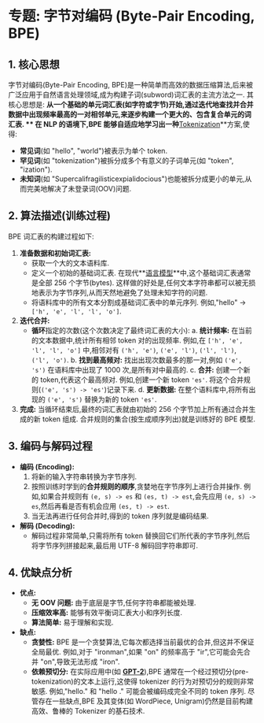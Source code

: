 # 专题: 字节对编码 (Byte-Pair Encoding, BPE)
## 1. 核心思想
字节对编码(Byte-Pair Encoding, BPE)是一种简单而高效的数据压缩算法,后来被广泛应用于自然语言处理领域,成为构建子词(subword)词汇表的主流方法之一. 
其核心思想是: **从一个基础的单元词汇表(如字符或字节)开始,通过迭代地查找并合并数据中出现频率最高的一对相邻单元,来逐步构建一个更大的、包含复合单元的词汇表. **
在 NLP 的语境下,BPE 能够自适应地学习出一种**[Tokenization](./Lecture1-Tokenization.md)**方案,使得: 
*   **常见词**(如 "hello", "world")被表示为单个 token. 
*   **罕见词**(如 "tokenization")被拆分成多个有意义的子词单元(如 "token", "ization"). 
*   **未知词**(如 "Supercalifragilisticexpialidocious")也能被拆分成更小的单元,从而完美地解决了未登录词(OOV)问题. 
## 2. 算法描述(训练过程)
BPE 词汇表的构建过程如下: 
1.  **准备数据和初始词汇表:**
    *   获取一个大的文本语料库. 
    *   定义一个初始的基础词汇表. 在现代**[语言模型](./Lecture1-Language-Models.md)**中,这个基础词汇表通常是全部 256 个字节(bytes). 这样做的好处是,任何文本字符串都可以被无损地表示为字节序列,从而天然地避免了处理未知字符的问题. 
    *   将语料库中的所有文本分割成基础词汇表中的单元序列. 例如,"hello" -> `['h', 'e', 'l', 'l', 'o']`. 
2.  **迭代合并:**
    *   **循环**指定的次数(这个次数决定了最终词汇表的大小): 
        a. **统计频率:** 在当前的文本数据中,统计所有相邻 token 对的出现频率. 例如,在 `['h', 'e', 'l', 'l', 'o']` 中,相邻对有 `('h', 'e')`, `('e', 'l')`, `('l', 'l')`, `('l', 'o')`. 
        b. **找到最高频对:** 找出出现次数最多的那一对,例如 `('e', 's')` 在语料库中出现了 1000 次,是所有对中最高的. 
        c. **合并:** 创建一个新的 token,代表这个最高频对. 例如,创建一个新 token `'es'`. 将这个合并规则(`('e', 's') -> 'es'`)记录下来. 
        d. **更新数据:** 在整个语料库中,将所有出现的 `('e', 's')` 替换为新的 token `'es'`. 
3.  **完成:** 当循环结束后,最终的词汇表就由初始的 256 个字节加上所有通过合并生成的新 token 组成. 合并规则的集合(按生成顺序列出)就是训练好的 BPE 模型. 
## 3. 编码与解码过程
*   **编码 (Encoding):**
    1.  将新的输入字符串转换为字节序列. 
    2.  按照训练时学到的**合并规则的顺序**,贪婪地在字节序列上进行合并操作. 例如,如果合并规则有 `(e, s) -> es` 和 `(es, t) -> est`,会先应用 `(e, s) -> es`,然后再看是否有机会应用 `(es, t) -> est`. 
    3.  当无法再进行任何合并时,得到的 token 序列就是编码结果. 
*   **解码 (Decoding):**
    *   解码过程非常简单,只需将所有 token 替换回它们所代表的字节序列,然后将字节序列拼接起来,最后用 UTF-8 解码回字符串即可. 
## 4. 优缺点分析
*   **优点:**
    *   **无 OOV 问题:** 由于底层是字节,任何字符串都能被处理. 
    *   **压缩效率高:** 能够有效平衡词汇表大小和序列长度. 
    *   **算法简单:** 易于理解和实现. 
*   **缺点:**
    *   **贪婪性:** BPE 是一个贪婪算法,它每次都选择当前最优的合并,但这并不保证全局最优. 例如,对于 "ironman",如果 "on" 的频率高于 "ir",它可能会先合并 "on",导致无法形成 "iron". 
    *   **依赖预切分:** 在实际应用中(如 **[GPT-2](./Lecture1-GPT-4.md)**),BPE 通常在一个经过预切分(pre-tokenization)的文本上运行,这使得 tokenizer 的行为对预切分的规则非常敏感. 例如,"hello." 和 "hello ." 可能会被编码成完全不同的 token 序列. 
尽管存在一些缺点,BPE 及其变体(如 WordPiece, Unigram)仍然是目前构建高效、鲁棒的 Tokenizer 的基石技术. 